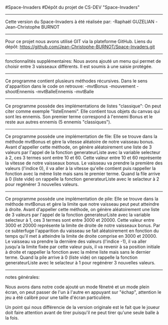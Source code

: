 #Space-Invaders
#Dépôt du projet de CS-DEV "Space-Invaders"

__________

Cette version du Space-Invaders à été réalisée par:
	-Raphaël GUZELIAN
	-Jean-Christophe BURNOT
__________
	
Pour ce projet nous avons utilisé GIT via la plateforme GitHub.
Liens du dépôt: https://github.com/Jean-Christophe-BURNOT/Space-Invaders.git
__________

fonctionnalités supplémentaires:
Nous avons ajouté un menu qui permet de choisir entre 3 vaisseaux différents. Il est soumis à une saisie protégée.

__________

Ce programme contient plusieurs méthodes récursives. Dans le sens d'apparition dans le code on retrouve:
	-mvtBonus
	-mouvement
	-shootEnnemis
	-mvtBalleEnnemis
	-mvtBalle

__________

Ce programme possède des implémentations de listes "classique":
On peut citer comme exemple "listeEnnemi". Elle contient tous objets du canvas qui sont les ennemis. Son premier terme correspond à l'ennemi Bonus et le reste aux autres ennemis (5 ennemis "classiques").

__________

Ce programme possède une implémentation de file:
Elle se trouve dans la méthode mvtBonus et gère la vitesse aléatoire de notre vaisseau bonus. Avant d'appeller cette méthode, on génère aléatoirement une liste de 3 valeurs par l'appel de la fonction generateurListe avec la variable selecteur à 2, ces 3 termes sont entre 10 et 60. Cette valeur entre 10 et 60 représente la vitesse de notre vaisseaux bonus. Le vaisseau va prendre la première des valeurs (l'indice 0), il va aller à la vitesse qu'elle contient puis rappeller la fonction avec la même liste mais sans le premier terme. Quand la file arrive à 0 (liste vide) on rappelle la fonction generateurListe avec le selacteur à 2 pour regénérer 3 nouvelles valeurs.


__________

Ce programme possède une implémentation de pile:
Elle se trouve dans la méthode mvtBonus et gère la limite que notre vaisseau peut peut atteindre à droite. Avant d'appeller cette méthode, on génère aléatoirement une liste de 3 valeurs par l'appel de la fonction generateurListe avec la variable selecteur à 1, ces 3 termes sont entre 3000 et 20000. Cette valeur entre 3000 et 20000 représente la limite de droite de notre vaisseaux bonus. Par ce subterfuge l'apparition du vaisseau se fait aléatoirement en fonction du temps qu'il met à atteindre la limite de droite comprise en 3000 et 20000. Le vaisseau va prendre la dernière des valeurs (l'indice -1), il va aller jusqu'a la limite fixée par cette valeur puis, il va revenir à sa position initiale à droite et rappeller la fonction avec la même liste mais sans le dernier terme. Quand la pile arrive à 0 (liste vide) on rappelle la fonction generateurListe avec le selacteur à 1 pour regénérer 3 nouvelles valeurs.

__________

notes générales:

Nous avons dans notre code ajouté un mode fênetré et un mode plein écran, on peut passer de l'un à l'autre en appuyant sur "échap", attention le jeu a été calibré pour une taille d'écran particulière.

Un point qui nous différencie de la version originale est le fait que le joueur doit faire attention avant de tirer puisqu'il ne peut tirer qu'une seule balle à la fois.


